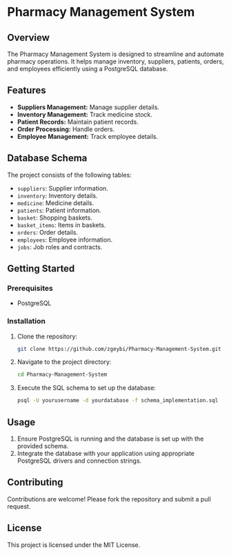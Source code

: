 # Pharmacy Management System

## Overview

The Pharmacy Management System is designed to streamline and automate pharmacy operations. It helps manage inventory, suppliers, patients, orders, and employees efficiently using a PostgreSQL database.

## Features

- **Suppliers Management:** Manage supplier details.
- **Inventory Management:** Track medicine stock.
- **Patient Records:** Maintain patient records.
- **Order Processing:** Handle orders.
- **Employee Management:** Track employee details.

## Database Schema

The project consists of the following tables:

- `suppliers`: Supplier information.
- `inventory`: Inventory details.
- `medicine`: Medicine details.
- `patients`: Patient information.
- `basket`: Shopping baskets.
- `basket_items`: Items in baskets.
- `orders`: Order details.
- `employees`: Employee information.
- `jobs`: Job roles and contracts.

## Getting Started

### Prerequisites

- PostgreSQL

### Installation

1. Clone the repository:
    ```sh
    git clone https://github.com/zgeybi/Pharmacy-Management-System.git
    ```
2. Navigate to the project directory:
    ```sh
    cd Pharmacy-Management-System
    ```
3. Execute the SQL schema to set up the database:
    ```sh
    psql -U yourusername -d yourdatabase -f schema_implementation.sql
    ```

## Usage

1. Ensure PostgreSQL is running and the database is set up with the provided schema.
2. Integrate the database with your application using appropriate PostgreSQL drivers and connection strings.

## Contributing

Contributions are welcome! Please fork the repository and submit a pull request.

## License

This project is licensed under the MIT License.
